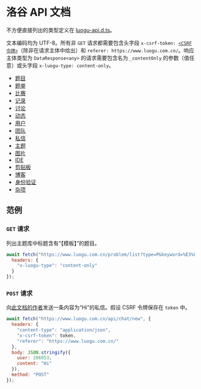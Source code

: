 ﻿# 洛谷 API 文档

不方便直接列出的类型定义在 [luogu-api.d.ts](/luogu-api-docs/luogu-api.d.ts)。

文本编码均为 UTF-8。所有非 `GET` 请求都需要包含头字段 <code>x-csrf-token: <a href="misc#获取-csrf-令牌">&lt;CSRF 令牌&gt;</a></code>（除非在请求主体中给出）和 `referer: https://www.luogu.com.cn/`。响应主体类型为 `DataResponse<any>` 的请求需要包含名为 `_contentOnly` 的参数（值任意）或头字段 `x-luogu-type: content-only`。

* [题目](problems)
* [题单](problem-sets)
* [比赛](contests)
* [记录](records)
* [讨论](discussions)
* [动态](activities)
* [用户](users)
* [团队](teams)
* [私信](chat)
* [主题](themes)
* [图片](images)
* [IDE](ide)
* [剪贴板](pastes)
* [博客](blog)
* [身份验证](auth)
* [杂项](misc)

## 范例

### `GET` 请求

列出主题库中标题含有“【模板】”的题目。

```js
await fetch("https://www.luogu.com.cn/problem/list?type=P&keyword=%E3%80%90%E6%A8%A1%E6%9D%BF%E3%80%91", {
  headers: {
    "x-luogu-type": "content-only"
  }
});
```

### `POST` 请求

向[此文档的作者](https://www.luogu.com.cn/user/206953)发送一条内容为“Hi”的私信。假设 CSRF 令牌保存在 `token` 中。

```js
await fetch("https://www.luogu.com.cn/api/chat/new", {
  headers: {
    "content-type": "application/json",
    "x-csrf-token": token,
    "referer": "https://www.luogu.com.cn/"
  },
  body: JSON.stringify({
    user: 206953,
    content: "Hi"
  }),
  method: "POST"
});
```
